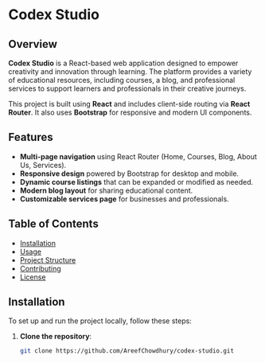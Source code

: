 # Codex Studio

## Overview

**Codex Studio** is a React-based web application designed to empower creativity and innovation through learning. The platform provides a variety of educational resources, including courses, a blog, and professional services to support learners and professionals in their creative journeys.

This project is built using **React** and includes client-side routing via **React Router**. It also uses **Bootstrap** for responsive and modern UI components.

## Features

- **Multi-page navigation** using React Router (Home, Courses, Blog, About Us, Services).
- **Responsive design** powered by Bootstrap for desktop and mobile.
- **Dynamic course listings** that can be expanded or modified as needed.
- **Modern blog layout** for sharing educational content.
- **Customizable services page** for businesses and professionals.

## Table of Contents

- [Installation](#installation)
- [Usage](#usage)
- [Project Structure](#project-structure)
- [Contributing](#contributing)
- [License](#license)

## Installation

To set up and run the project locally, follow these steps:

1. **Clone the repository**:

   ```bash
   git clone https://github.com/AreefChowdhury/codex-studio.git
